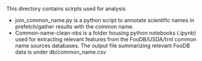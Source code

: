 This directory contains scirpts used for analysis

- join_common_name.py is a python script to annotate scientific names in prefetch/gather results with the common name. 
- Common-name-clean-nbs is a folder housing python notebooks (.ipynb) used for extracting relevant features from the FooDB/USDA/trnl common name sources databases. The output file summarizing relevant FooDB data is under db/common_name.csv
